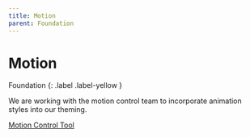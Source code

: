 ```yaml
---
title: Motion
parent: Foundation
---
```


# Motion
Foundation
{: .label .label-yellow }

We are working with the motion control team to incorporate animation styles into our theming.

[Motion Control Tool](https://motioncontrol.uxe.twdc.technology/)

